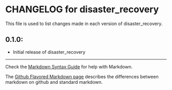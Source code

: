 # CHANGELOG for disaster_recovery

This file is used to list changes made in each version of disaster_recovery.

## 0.1.0:

* Initial release of disaster_recovery

- - -
Check the [Markdown Syntax Guide](http://daringfireball.net/projects/markdown/syntax) for help with Markdown.

The [Github Flavored Markdown page](http://github.github.com/github-flavored-markdown/) describes the differences between markdown on github and standard markdown.
